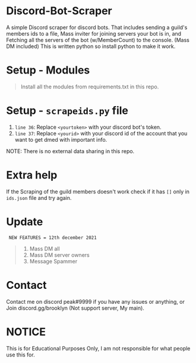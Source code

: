 # Discord-Bot-Scraper
A simple Discord scraper for discord bots. That includes sending a guild's members ids to a file, Mass inviter for joining servers your bot is in, and Fetching all the servers of the bot (w/MemberCount) to the console. (Mass DM included)
This is written python so install python to make it work. 

# Setup - Modules
> Install all the modules from requirements.txt in this repo.

# Setup - `scrapeids.py` file
1) `line 36`: Replace `<yourtoken>` with your discord bot's token.
2) `line 37`: Replace `<yourid>` with your discord id of the account that you want to get dmed with important info.

NOTE: There is no external data sharing in this repo.

# Extra help
If the Scraping of the guild members doesn't work check if it has `[]` only in `ids.json` file and try again.

# Update
`` NEW FEATURES = 12th december 2021``
> 1) Mass DM all
> 2) Mass DM server owners
> 3) Message Spammer

# Contact
Contact me on discord peak#9999 if you have any issues or anything, or Join discord.gg/brooklyn (Not support server, My main).

# NOTICE
This is for Educational Purposes Only, I am not responsible for what people use this for.
